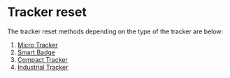# Tracker reset

The tracker reset methods depending on the type of the tracker are below:
1. [Micro Tracker](/C-Procedure-Topics/ReDoJoinRequestMT_T/)
2. [Smart Badge](/C-Procedure-Topics/ReDoJoinRequestSB_T/)
3. [Compact Tracker](/C-Procedure-Topics/ReDoJoinRequestCT_T/)
4. [Industrial Tracker](/C-Procedure-Topics/ReDoJoinRequestIND_T/)
